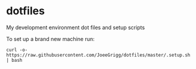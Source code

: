 # dotfiles
My development environment dot files and setup scripts

To set up a brand new machine run:

```
curl -o- https://raw.githubusercontent.com/JoeeGrigg/dotfiles/master/.setup.sh | bash
```
